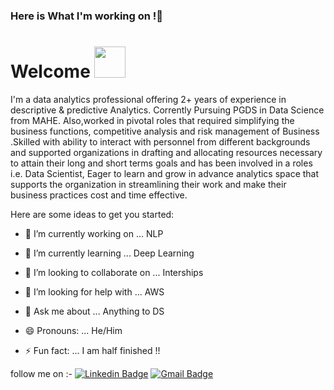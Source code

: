 ### Here is What I'm working on !👋

# Welcome <img src="https://media.giphy.com/media/mGcNjsfWAjY5AEZNw6/giphy.gif" width="50">
I'm a data analytics professional offering 2+ years of experience in descriptive & predictive Analytics. Corrently Pursuing PGDS in Data Science from MAHE. Also,worked in pivotal roles that required simplifying the business functions, competitive analysis and risk management of Business .Skilled with ability to interact with personnel from different backgrounds and supported organizations in drafting and allocating resources necessary to attain their long and short terms goals and has been involved in a roles i.e. Data Scientist, 
Eager to learn and grow in advance analytics space that supports the organization in streamlining their work and make their business practices cost and time effective.

Here are some ideas to get you started:

- 🔭 I’m currently working on ... NLP
- 🌱 I’m currently learning ... Deep Learning
- 👯 I’m looking to collaborate on ... Interships
- 🤔 I’m looking for help with ... AWS
- 💬 Ask me about ... Anything to DS

- 😄 Pronouns: ... He/Him
- ⚡ Fun fact: ... I am half finished !!

follow me on :- 
[![Linkedin Badge](https://img.shields.io/badge/-AakashVerma-blue?style=flat-square&logo=Linkedin&logoColor=white&link=https://www.linkedin.com/in/aakash-verma-9204041a3/)](https://www.linkedin.com/in/aakash-verma-9204041a3/)
[![Gmail Badge](https://img.shields.io/badge/-AakashVerma-c14438?style=flat-circle&logo=Gmail&logoColor=white&link=mailto:aakashverma3105@gmail.com)](mailto:aakashverma3105@gmail.com)
